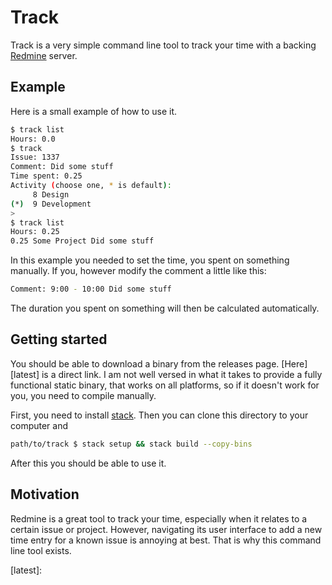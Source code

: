 # Track

Track is a very simple command line tool to track your time with a
backing [Redmine][redmine] server.


## Example

Here is a small example of how to use it. 

```bash
$ track list
Hours: 0.0
$ track
Issue: 1337
Comment: Did some stuff
Time spent: 0.25
Activity (choose one, * is default):
     8 Design
(*)  9 Development
> 
$ track list
Hours: 0.25
0.25 Some Project Did some stuff
```

In this example you needed to set the time, you spent on something
manually. If you, however modify the comment a little like this:

```bash
Comment: 9:00 - 10:00 Did some stuff
```

The duration you spent on something will then be calculated
automatically.


## Getting started

You should be able to download a binary from the releases
page. [Here][latest] is a direct link. I am not well versed in what it
takes to provide a fully functional static binary, that works on all
platforms, so if it doesn't work for you, you need to compile
manually.

First, you need to install [stack][stack]. Then you can clone this
directory to your computer and 

```bash
path/to/track $ stack setup && stack build --copy-bins
```

After this you should be able to use it.


## Motivation

Redmine is a great tool to track your time, especially when it relates
to a certain issue or project. However, navigating its user interface
to add a new time entry for a known issue is annoying at best. That is
why this command line tool exists.


[redmine]: https://www.redmine.org/
[stack]: https://docs.haskellstack.org/en/stable/README/
[latest]: 
